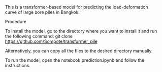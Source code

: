 This is a transformer-based model for predicting the load-deformation curve of large bore piles in Bangkok.

Procedure

To install the model, go to the directory where you want to install it and run the following command:
git clone https://github.com/Sompote/transformer_pile

Alternatively, you can copy all the files to the desired directory manually.

To run the model, open the notebook prediction.ipynb and follow the instructions.
